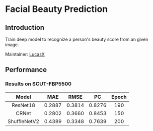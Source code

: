# Facial Beauty Prediction

## Introduction
Train deep model to recognize a person's beauty score from an given image.

Maintainer: [LucasX](https://github.com/lucasxlu)


## Performance
### Results on SCUT-FBP5500
| Model | MAE | RMSE | PC | Epoch |
| :---: | :---: | :---: | :---: | :---: |
| ResNet18 | 0.2887 | 0.3814 | 0.8276 | 190 |
| CRNet | 0.2802 | 0.3660 | 0.8453 | 150 |
| ShuffleNetV2 | 0.4389 | 0.3348 | 0.7639 | 200 |
